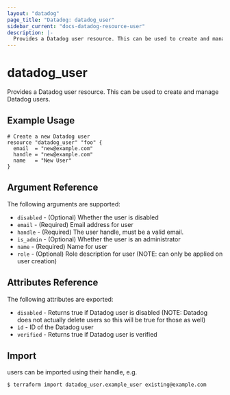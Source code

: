 ```yaml
---
layout: "datadog"
page_title: "Datadog: datadog_user"
sidebar_current: "docs-datadog-resource-user"
description: |-
  Provides a Datadog user resource. This can be used to create and manage users.
---
```


# datadog_user

Provides a Datadog user resource. This can be used to create and manage Datadog users.

## Example Usage

```hcl
# Create a new Datadog user
resource "datadog_user" "foo" {
  email  = "new@example.com"
  handle = "new@example.com"
  name   = "New User"
}
```

## Argument Reference

The following arguments are supported:

* `disabled` - (Optional) Whether the user is disabled
* `email` - (Required) Email address for user
* `handle` - (Required) The user handle, must be a valid email.
* `is_admin` - (Optional) Whether the user is an administrator
* `name` - (Required) Name for user
* `role` - (Optional) Role description for user (NOTE: can only be applied on user creation)

## Attributes Reference

The following attributes are exported:

* `disabled` - Returns true if Datadog user is disabled (NOTE: Datadog does not actually delete users so this will be true for those as well)
* `id` - ID of the Datadog user
* `verified` - Returns true if Datadog user is verified

## Import

users can be imported using their handle, e.g.

```
$ terraform import datadog_user.example_user existing@example.com
```
